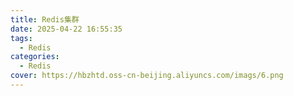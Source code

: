 ```yaml
---
title: Redis集群
date: 2025-04-22 16:55:35
tags:
  - Redis
categories:
  - Redis
cover: https://hbzhtd.oss-cn-beijing.aliyuncs.com/imags/6.png
---
```

